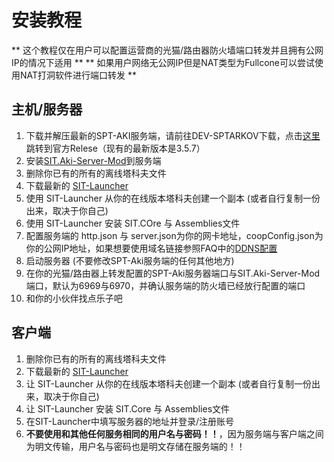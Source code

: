 # 安装教程

** 这个教程仅在用户可以配置运营商的光猫/路由器防火墙端口转发并且拥有公网IP的情况下适用 **
** 如果用户网络无公网IP但是NAT类型为Fullcone可以尝试使用NAT打洞软件进行端口转发 **

## 主机/服务器

1. 下载并解压最新的SPT-AKI服务端，请前往DEV-SPTARKOV下载，点击[这里](dev.sp-tarkov.com)跳转到官方Relese（现有的最新版本是3.5.7）
2. 安装[SIT.Aki-Server-Mod](https://github.com/paulov-t/SIT.Aki-Server-Mod)到服务端
4. 删除你已有的所有的离线塔科夫文件
5. 下载最新的 [SIT-Launcher](https://github.com/paulov-t/SIT.Launcher/releases)
6. 使用 SIT-Launcher 从你的在线版本塔科夫创建一个副本 (或者自行复制一份出来，取决于你自己)
7. 使用 SIT-Launcher 安装 SIT.COre 与 Assemblies文件
8. 配置服务端的 http.json 与 server.json为你的网卡地址，coopConfig.json为你的公网IP地址，如果想要使用域名链接参照FAQ中的[DDNS配置](https://github.com/paulov-t/SIT.Core/wiki/%E7%96%91%E9%9A%BE%E8%A7%A3%E7%AD%94-FAQs#%E6%AD%A4%E6%AD%A5%E9%AA%A4%E4%B8%BAddns%E9%85%8D%E7%BD%AE%E5%A6%82%E6%9E%9C%E4%BD%A0%E6%B2%A1%E6%9C%89%E9%9D%99%E6%80%81%E5%85%AC%E7%BD%91ip%E5%B9%B6%E4%B8%94%E6%83%B3%E7%94%A8%E5%9F%9F%E5%90%8D%E8%BF%9E%E6%8E%A5%E8%87%B3%E6%9C%8D%E5%8A%A1%E5%99%A8)
9. 启动服务器 (不要修改SPT-Aki服务端的任何其他地方)
10. 在你的光猫/路由器上转发配置的SPT-Aki服务器端口与SIT.Aki-Server-Mod端口，默认为6969与6970，并确认服务端的防火墙已经放行配置的端口
12. 和你的小伙伴找点乐子吧

## 客户端

1. 删除你已有的所有的离线塔科夫文件
2. 下载最新的 [SIT-Launcher](https://github.com/paulov-t/SIT.Launcher/releases)
3. 让 SIT-Launcher 从你的在线版本塔科夫创建一个副本 (或者自行复制一份出来，取决于你自己)
4. 让 SIT-Launcher 安装 SIT.Core 与 Assemblies文件
5. 在SIT-Launcher中填写服务器的地址并登录/注册账号
6. __不要使用和其他任何服务相同的用户名与密码！！__，因为服务端与客户端之间为明文传输，用户名与密码也是明文存储在服务端的！！

